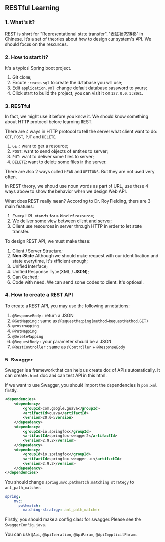 ## RESTful Learning

### 1. What's it?
REST is short for "Representational state transfer", "表征状态转移" in Chinese.
It's a set of theories about how to design our system's API. We should focus
on the resources.

### 2. How to start it?
It's a typical Spring boot project.
1. Git clone;
2. Excute `create.sql` to create the database you will use;
3. Edit `application.yml`, change default database password to yours;
4. Click start to build the project, you can visit it on `127.0.0.1:8081`.

### 3. RESTful
In fact, we might use it before you know it. We should know
something about HTTP protocol before learning REST.

There are 4 ways in HTTP protocol to tell the server what client want to do:
`GET`, `POST`, `PUT` and `DELETE`.

1. `GET`: want to get a resource;
2. `POST`: want to send objects of entities to server;
3. `PUT`: want to deliver some files to server;
4. `DELETE`: want to delete some files in the server.

There are also 2 ways called `HEAD` and `OPTIONS`. But they are not used
very often.

In REST theory, we should use noun words as part of URL, use these 4 ways above to show
the behavior when we design Web API.

What does REST really mean? According to Dr. Roy Fielding, there are 3 main features:
1. Every URL stands for a kind of resource;
2. We deliver some view between client and server;
3. Client use resources in server through HTTP in order to let state transfer.

To design REST API, we must make these:
1. Client / Server Structure;
2. **Non-State** Although we should make request with our identification and state everytime, It's efficient enough;
3. Unified Interface;
4. Unified Response Type(XML / **JSON**);
5. Can Cached;
6. Code with need. We can send some codes to client. It's optional.

### 4. How to create a REST API
To create a REST API, you may use the following annotations:
1. `@ResponseBody` : return a JSON
2. `@GetMapping` : same as `@RequestMapping(method=RequestMethod.GET)`
3. `@PostMapping`
4. `@PutMapping`
5. `@DeleteMapping`
6. `@RequestBody` : your parameter should be a JSON
7. `@RestController` : same as `@Controller` + `@ResponseBody`

### 5. Swagger
Swagger is a framework that can help us create doc of APIs automatically.
It can create `.html` doc and can test API in this html.

If we want to use Swagger, you should import the dependencies in `pom.xml` firstly.
```xml
<dependencies>
    <dependency>
        <groupId>com.google.guava</groupId>
        <artifactId>guava</artifactId>
        <version>20.0</version>
    </dependency>
    <dependency>
        <groupId>io.springfox</groupId>
        <artifactId>springfox-swagger2</artifactId>
        <version>2.9.2</version>
    </dependency>
    <dependency>
        <groupId>io.springfox</groupId>
        <artifactId>springfox-swagger-ui</artifactId>
        <version>2.9.2</version>
    </dependency>
</dependencies>
```

You should change `spring.mvc.pathmatch.matching-strategy` to
`ant_path_matcher`.
```yaml
spring:
    mvc:
      pathmatch:
        matching-strategy: ant_path_matcher
```

Firstly, you should make a config class for swagger. Please see the `SwaggerConfig.java`.

You can use `@Api`, `@ApiIoeration`, `@ApiParam`, `@ApiImpplicitParam`.
